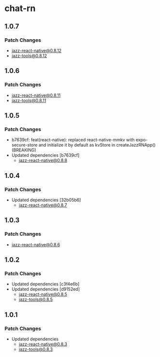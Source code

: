 # chat-rn

## 1.0.7

### Patch Changes

-   jazz-react-native@0.8.12
-   jazz-tools@0.8.12

## 1.0.6

### Patch Changes

-   jazz-react-native@0.8.11
-   jazz-tools@0.8.11

## 1.0.5

### Patch Changes

-   b7639cf: feat(react-native): replaced react-native-mmkv with expo-secure-store and initialize it by default as kvStore in createJazzRNApp() (BREAKING)
-   Updated dependencies [b7639cf]
    -   jazz-react-native@0.8.8

## 1.0.4

### Patch Changes

-   Updated dependencies [32b05b6]
    -   jazz-react-native@0.8.7

## 1.0.3

### Patch Changes

-   jazz-react-native@0.8.6

## 1.0.2

### Patch Changes

-   Updated dependencies [c3f4e6b]
-   Updated dependencies [d9152ed]
    -   jazz-react-native@0.8.5
    -   jazz-tools@0.8.5

## 1.0.1

### Patch Changes

-   Updated dependencies
    -   jazz-react-native@0.8.3
    -   jazz-tools@0.8.3
